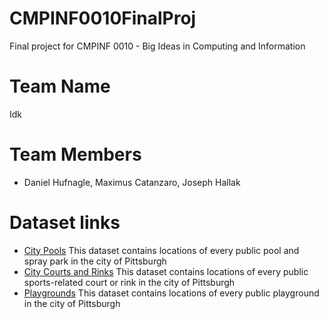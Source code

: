 # CMPINF0010FinalProj
Final project for CMPINF 0010 - Big Ideas in Computing and Information

# Team Name
Idk

# Team Members
- Daniel Hufnagle, Maximus Catanzaro, Joseph Hallak

# Dataset links
- [City Pools](https://data.wprdc.org/dataset/city-pools/resource/5cc254fe-2cbd-4912-9f44-2f95f0beea9a) This dataset contains locations of every public pool and spray park in the city of Pittsburgh
- [City Courts and Rinks](https://data.wprdc.org/dataset/city-of-pittsburgh-courts/resource/a5b71bfa-840c-4c86-8f43-07a9ae854227) This dataset contains locations of every public sports-related court or rink in the city of Pittsburgh
- [Playgrounds](https://data.wprdc.org/dataset/playgrounds/resource/47350364-44a8-4d15-b6e0-5f79ddff9367) This dataset contains locations of every public playground in the city of Pittsburgh
